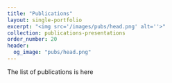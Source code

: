 ```yaml
---
title: "Publications"
layout: single-portfolio
excerpt: "<img src='/images/pubs/head.png' alt=''>"
collection: publications-presentations
order_number: 20
header: 
  og_image: "pubs/head.png"
---
```


The list of publications is here
